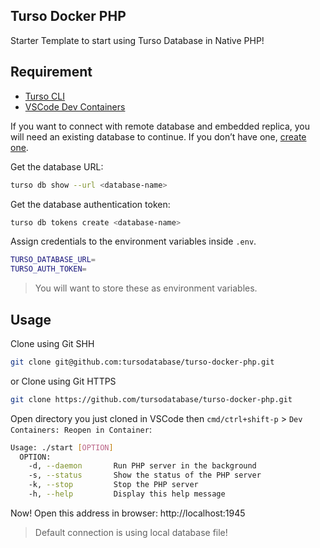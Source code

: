 ## Turso Docker PHP

Starter Template to start using Turso Database in Native PHP!

## Requirement

- [Turso CLI](https://docs.turso.tech/quickstart)
- [VSCode Dev Containers](https://marketplace.visualstudio.com/items?itemName=ms-vscode-remote.remote-containers)

If you want to connect with remote database and embedded replica, you will need an existing database to continue. If you don’t have one, [create one](https://docs.turso.tech/quickstart).

Get the database URL:

```bash
turso db show --url <database-name>
```

Get the database authentication token:

```bash
turso db tokens create <database-name>
```

Assign credentials to the environment variables inside `.env`.

```bash
TURSO_DATABASE_URL=
TURSO_AUTH_TOKEN=
```

> You will want to store these as environment variables.

## Usage

Clone using Git SHH

```bash
git clone git@github.com:tursodatabase/turso-docker-php.git
```

or Clone using Git HTTPS

```bash
git clone https://github.com/tursodatabase/turso-docker-php.git
```

Open directory you just cloned in VSCode then `cmd/ctrl+shift-p` > `Dev Containers: Reopen in Container`:

```bash
Usage: ./start [OPTION]
  OPTION:
    -d, --daemon       Run PHP server in the background
    -s, --status       Show the status of the PHP server
    -k, --stop         Stop the PHP server
    -h, --help         Display this help message
```

Now! Open this address in browser: http://localhost:1945

> Default connection is using local database file!
